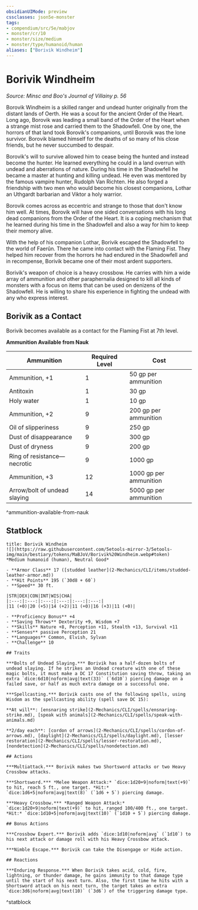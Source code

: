 ```yaml
---
obsidianUIMode: preview
cssclasses: json5e-monster
tags:
- compendium/src/5e/mabjov
- monster/cr/10
- monster/size/medium
- monster/type/humanoid/human
aliases: ["Borivik Windheim"]
---
```

# Borivik Windheim
*Source: Minsc and Boo's Journal of Villainy p. 56*  

Borovik Windheim is a skilled ranger and undead hunter originally from the distant lands of Oerth. He was a scout for the ancient Order of the Heart. Long ago, Borovik was leading a small band of the Order of the Heart when a strange mist rose and carried them to the Shadowfell. One by one, the horrors of that land took Borovik's companions, until Borovik was the lone survivor. Borovik blamed himself for the deaths of so many of his close friends, but he never succumbed to despair.

Borovik's will to survive allowed him to cease being the hunted and instead become the hunter. He learned everything he could in a land overrun with undead and aberrations of nature. During his time in the Shadowfell he became a master at hunting and killing undead. He even was mentored by the famous vampire hunter, Rudolph Van Richten. He also forged a friendship with two men who would become his closest companions, Lothar an Uthgardt barbarian and Viktor a holy warrior.

Borovik comes across as eccentric and strange to those that don't know him well. At times, Borovik will have one sided conversations with his long dead companions from the Order of the Heart. It is a coping mechanism that he learned during his time in the Shadowfell and also a way for him to keep their memory alive.

With the help of his companion Lothar, Borivik escaped the Shadowfell to the world of Faerûn. There he came into contact with the Flaming Fist. They helped him recover from the horrors he had endured in the Shadowfell and in recompense, Borivik became one of their most ardent supporters.

Borivik's weapon of choice is a heavy crossbow. He carries with him a wide array of ammunition and other paraphernalia designed to kill all kinds of monsters with a focus on items that can be used on denizens of the Shadowfell. He is willing to share his experience in fighting the undead with any who express interest.

## Borivik as a Contact

Borivik becomes available as a contact for the Flaming Fist at 7th level.

**Ammunition Available from Nauk**

| Ammunition | Required Level | Cost |
|------------|----------------|------|
| Ammunition, +1 | 1 | 50 gp per ammunition |
| Antitoxin | 1 | 30 gp |
| Holy water | 1 | 10 gp |
| Ammunition, +2 | 9 | 200 gp per ammunition |
| Oil of slipperiness | 9 | 250 gp |
| Dust of disappearance | 9 | 300 gp |
| Dust of dryness | 9 | 200 gp |
| Ring of resistance—necrotic | 9 | 1000 gp |
| Ammunition, +3 | 12 | 1000 gp per ammunition |
| Arrow/bolt of undead slaying | 14 | 5000 gp per ammunition |
^ammunition-available-from-nauk

## Statblock

```ad-statblock
title: Borivik Windheim
![](https://raw.githubusercontent.com/5etools-mirror-3/5etools-img/main/bestiary/tokens/MaBJoV/Borivik%20Windheim.webp#token)
*Medium humanoid (human), Neutral Good*

- **Armor Class** 17 ([studded leather](2-Mechanics/CLI/items/studded-leather-armor.md))
- **Hit Points** 195 (`30d8 + 60`)
- **Speed** 30 ft.

|STR|DEX|CON|INT|WIS|CHA|
|:---:|:---:|:---:|:---:|:---:|:---:|
|11 (+0)|20 (+5)|14 (+2)|11 (+0)|16 (+3)|11 (+0)|

- **Proficiency Bonus** +4
- **Saving Throws** Dexterity +9, Wisdom +7
- **Skills** Nature +8, Perception +11, Stealth +13, Survival +11
- **Senses** passive Perception 21
- **Languages** Common, Elvish, Sylvan
- **Challenge** 10

## Traits

***Bolts of Undead Slaying.*** Borivik has a half-dozen bolts of undead slaying. If he strikes an Undead creature with one of these magic bolts, it must make a DC 17 Constitution saving throw, taking an extra `dice:6d10|noform|avg|text(33)` (`6d10`) piercing damage on a failed save, or half as much extra damage on a successful one.

***Spellcasting.*** Borivik casts one of the following spells, using Wisdom as the spellcasting ability (spell save DC 15):

**At will**: [ensnaring strike](2-Mechanics/CLI/spells/ensnaring-strike.md), [speak with animals](2-Mechanics/CLI/spells/speak-with-animals.md)

**2/day each**: [cordon of arrows](2-Mechanics/CLI/spells/cordon-of-arrows.md), [daylight](2-Mechanics/CLI/spells/daylight.md), [lesser restoration](2-Mechanics/CLI/spells/lesser-restoration.md), [nondetection](2-Mechanics/CLI/spells/nondetection.md)

## Actions

***Multiattack.*** Borivik makes two Shortsword attacks or two Heavy Crossbow attacks.

***Shortsword.*** *Melee Weapon Attack:* `dice:1d20+9|noform|text(+9)` to hit, reach 5 ft., one target. *Hit:* `dice:1d6+5|noform|avg|text(8)` (`1d6 + 5`) piercing damage.

***Heavy Crossbow.*** *Ranged Weapon Attack:* `dice:1d20+9|noform|text(+9)` to hit, ranged 100/400 ft., one target. *Hit:* `dice:1d10+5|noform|avg|text(10)` (`1d10 + 5`) piercing damage.

## Bonus Actions

***Crossbow Expert.*** Borivik adds `dice:1d10|noform|avg` (`1d10`) to his next attack or damage roll with his Heavy Crossbow attack.

***Nimble Escape.*** Borivik can take the Disengage or Hide action.

## Reactions

***Enduring Response.*** When Borivik takes acid, cold, fire, lightning, or thunder damage, he gains immunity to that damage type until the start of his next turn. Also, the first time he hits with a Shortsword attack on his next turn, the target takes an extra `dice:3d6|noform|avg|text(10)` (`3d6`) of the triggering damage type.
```
^statblock